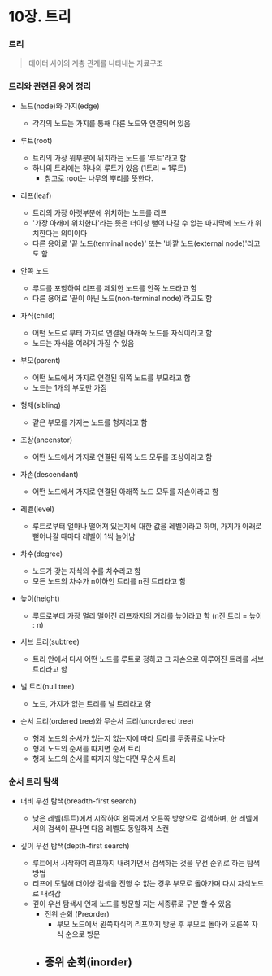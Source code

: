 # 10장. 트리

### 트리

> 데이터 사이의 계층 관계를 나타내는 자료구조



### 트리와 관련된 용어 정리

- 노드(node)와 가지(edge)
  - 각각의 노드는 가지를 통해 다른 노드와 연결되어 있음
- 루트(root)
  - 트리의 가장 윗부분에 위치하는 노드를 '루트'라고 함
  - 하나의 트리에는 하나의 루트가 있음 (1트리 = 1루트)
    - 참고로 root는 나무의 뿌리를 뜻한다.
- 리프(leaf)
  - 트리의 가장 아랫부분에 위치하는 노드를 리프
  - '가장 아래에 위치한다'라는 뜻은 더이상 뻗어 나갈 수 없는 마지막에 노드가 위치한다는 의미이다
  - 다른 용어로 '끝 노드(terminal node)' 또는 '바깥 노드(external node)'라고도 함
- 안쪽 노드
  - 루트를 포함하여 리프를 제외한 노드를 안쪽 노드라고 함
  - 다른 용어로 '끝이 아닌 노드(non-terminal node)'라고도 함
- 자식(child)
  - 어떤 노드로 부터 가지로 연결된 아래쪽 노드를 자식이라고 함
  - 노드는 자식을 여러개 가질 수 있음

- 부모(parent)
  - 어떤 노드에서 가지로 연결된 위쪽 노드를 부모라고 함
  - 노드는 1개의 부모만 가짐
- 형제(sibling)
  - 같은 부모를 가지는 노드를 형제라고 함
- 조상(ancenstor)
  - 어떤 노드에서 가지로 연결된 위쪽 노드 모두를 조상이라고 함
- 자손(descendant)
  - 어떤 노드에서 가지로 연결된 아래쪽 노드 모두를 자손이라고 함
- 레벨(level)
  - 루트로부터 얼마나 떨어져 있는지에 대한 값을 레벨이라고 하며, 가지가 아래로 뻗어나갈 때마다 레벨이 1씩 늘어남
- 차수(degree)
  - 노드가 갖는 자식의 수를 차수라고 함
  - 모든 노드의 차수가 n이하인 트리를 n진 트리라고 함
- 높이(height)
  - 루트로부터 가장 멀리 떨어진 리프까지의 거리를 높이라고 함 (n진 트리 = 높이 : n)
- 서브 트리(subtree)
  - 트리 안에서 다시 어떤 노드를 루트로 정하고 그 자손으로 이루어진 트리를 서브 트리라고 함
- 널 트리(null tree)
  - 노드, 가지가 없는 트리를 널 트리라고 함
- 순서 트리(ordered tree)와 무순서 트리(unordered tree)
  - 형제 노드의 순서가 있는지 없는지에 따라 트리를 두종류로 나눈다
  - 형제 노드의 순서를 따지면 순서 트리
  - 형제 노드의 순서를 따지지 않는다면 무순서 트리



### 순서 트리 탐색

- 너비 우선 탐색(breadth-first search)
  - 낮은 레벨(루트)에서 시작하여 왼쪽에서 오른쪽 방향으로 검색하며, 한 레벨에서의 검색이 끝나면 다음 레벨도 동일하게 스캔

- 깊이 우선 탐색(depth-first search)
  - 루트에서 시작하여 리프까지 내려가면서 검색하는 것을 우선 순위로 하는 탐색 방법
  - 리프에 도달해 더이상 검색을 진행 수 없는 경우 부모로 돌아가며 다시 자식노드로 내려감
  - 깊이 우선 탐색시 언제 노드를 방문할 지는 세종류로 구분 할 수 있음
    - 전위 순회 (Preorder)
      - 부모 노드에서 왼쪽자식의 리프까지 방문 후 부모로 돌아와 오른쪽 자식 순으로 방문
    - 중위 순회(inorder)
      - 
